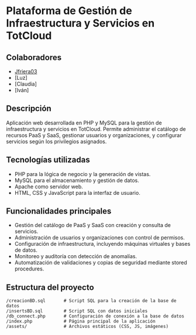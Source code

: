 # Plataforma de Gestión de Infraestructura y Servicios en TotCloud

## Colaboradores
- [Jfriera03](https://github.com/Jfriera03)
- [Luz]
- [Claudia]
- [Iván]

## Descripción  
Aplicación web desarrollada en PHP y MySQL para la gestión de infraestructura y servicios en TotCloud. Permite administrar el catálogo de recursos PaaS y SaaS, gestionar usuarios y organizaciones, y configurar servicios según los privilegios asignados.

## Tecnologías utilizadas  
- PHP para la lógica de negocio y la generación de vistas.  
- MySQL para el almacenamiento y gestión de datos.  
- Apache como servidor web.  
- HTML, CSS y JavaScript para la interfaz de usuario.  

## Funcionalidades principales  
- Gestión del catálogo de PaaS y SaaS con creación y consulta de servicios.  
- Administración de usuarios y organizaciones con control de permisos.  
- Configuración de infraestructura, incluyendo máquinas virtuales y bases de datos.  
- Monitoreo y auditoría con detección de anomalías.  
- Automatización de validaciones y copias de seguridad mediante stored procedures.  

## Estructura del proyecto  
```
/creacionBD.sql       # Script SQL para la creación de la base de datos  
/insertsBD.sql        # Script SQL con datos iniciales  
/db_connect.php       # Configuración de conexión a la base de datos  
/index.php            # Página principal de la aplicación  
/assets/              # Archivos estáticos (CSS, JS, imágenes)  
```

